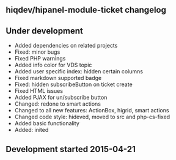 hiqdev/hipanel-module-ticket changelog
--------------------------------------

## Under development

- Added dependencies on related projects
- Fixed: minor bugs
- Fixed PHP warnings
- Added info color for VDS topic
- Added user specific index: hidden certain columns
- Fixed markdown supported badge
- Fixed: hidden subscribeButton on ticket create
- Fixed HTML issues
- Added PJAX for un/subscribe button
- Changed: redone to smart actions
- Changed to all new features: ActionBox, higrid, smart actions
- Changed code style: hideved, moved to src and php-cs-fixed
- Added basic functionality
- Added: inited

## Development started 2015-04-21

